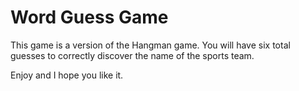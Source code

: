 # Word Guess Game

This game is a version of the Hangman game. You will have six total guesses to correctly discover the name of the sports team.

Enjoy and I hope you like it.
